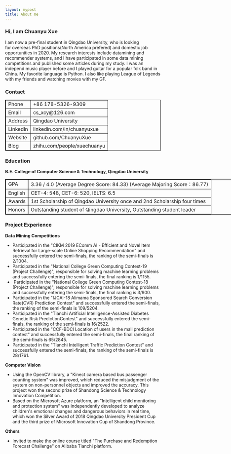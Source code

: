 ```yaml
---
layout: mypost
title: About me
---
```

<h3>
	Hi, I am Chuanyu Xue
</h3>
<p>
	I am now a pre-final student in Qingdao University, who is looking for&nbsp;<span>overseas</span> PhD positions(North America prefered) and domestic&nbsp;job opportunities in 2020. My research interests include datamining and recommender systems, and I have participated in some data mining competitions and published some articles during my study. I was an independ music player before and I played guitar for a popular folk band in China. My favorite language is Python. I also like playing League of Legends with my friends and watching movies with my GF.&nbsp;
</p>
<h3>
	Contact
</h3>
<p>
	<table style="width:100%;" cellpadding="2" cellspacing="0" border="1" bordercolor="#000000">
		<tbody>
			<tr>
				<td>
					<span>Phone</span><br />
				</td>
				<td>
					<span>+86 178-5326-9309</span><br />
				</td>
			</tr>
			<tr>
				<td>
					<span>Email</span><br />
				</td>
				<td>
					<span>cs_xcy@126.com</span><br />
				</td>
			</tr>
			<tr>
				<td>
					<span>Address</span><br />
				</td>
				<td>
					<span>Qingdao University</span><br />
				</td>
			</tr>
			<tr>
				<td>
					<span>LinkedIn</span><br />
				</td>
				<td>
					<span>linkedin.com/in/chuanyuxue&nbsp;</span><span></span><br />
				</td>
			</tr>
			<tr>
				<td>
					<span>Website</span><br />
				</td>
				<td>
					<span>github.com/ChuanyuXue&nbsp;</span><span></span><br />
				</td>
			</tr>
			<tr>
				<td>
					Blog
				</td>
				<td>
					zhihu.com/people/xuechuanyu<br />
				</td>
			</tr>
		</tbody>
	</table>
</p>
<h3>
	Education
</h3>
<p>
	<strong>B.E. College of Computer Science &amp; Technology, Qingdao University</strong> 
</p>
<p>
	<table cellpadding="2" cellspacing="0" border="1" bordercolor="#000000" style="width:863.333px;">
		<tbody>
			<tr>
				<td>
					GPA
				</td>
				<td>
					3.36 / 4.0 (Average Degree Score: 84.33) (Average Majoring Score：86.77)<br />
				</td>
			</tr>
			<tr>
				<td>
					English<br />
				</td>
				<td>
					CET-4: 548, CET-6: 520, IELTS: 6.5<br />
				</td>
			</tr>
			<tr>
				<td>
					Awards<br />
				</td>
				<td>
					1st Scholarship of Qingdao University once and 2nd Scholarship four times<br />
				</td>
			</tr>
			<tr>
				<td>
					Honors<br />
				</td>
				<td>
					Outstanding&nbsp;student of Qingdao University,&nbsp;Outstanding&nbsp;student leader
				</td>
			</tr>
		</tbody>
	</table>
</p>
<h3>
	Project Experience
</h3>
<p>
	<strong>Data Mining Competitions</strong>
</p>
<p>
	<ul>
		<li>
			Participated in the "CIKM 2019 EComm AI - Efficient and Novel Item Retrieval for Large-scale Online Shopping
Recommendation" and successfully entered the semi-finals, the ranking of the semi-finals is 2/1004.&nbsp;
		</li>
		<li>
			Participated in the "National College Green Computing Contest-19 (Project Challenge)", responsible for solving machine
learning problems and successfully entering the semi-finals, the final ranking is 1/1155.
		</li>
		<li>
			&nbsp;Participated in the "National College Green Computing Contest-18 (Project Challenge)", responsible for solving machine
learning problems and successfully entering the semi-finals, the final ranking is 3/900.&nbsp;
		</li>
		<li>
			Participated in the "IJCAI-18 Alimama Sponsored Search Conversion Rate(CVR) Prediction Contest" and successfully
entered the semi-finals, the ranking of the semi-finals is 109/5204.
		</li>
		<li>
			Participated in the "Tianchi Artificial Intelligence-Assisted Diabetes Genetic Risk PredictionContest" and successfully
entered the semi-finals, the ranking of the semi-finals is 16/2522.&nbsp;
		</li>
		<li>
			Participated in the "CCF-BDCI Location of users in the mall prediction contest" and successfully entered the semi-finals, the
final ranking of the semi-finals is 65/2845.&nbsp;
		</li>
		<li>
			Participated in the "Tianchi Intelligent Traffic Prediction Contest" and successfully entered the semi-finals, the ranking of the
semi-finals is 28/1761.&nbsp;
		</li>
	</ul>
</p>
<p>
	<b>Computer Vision</b>
</p>
<ul>
	<li>
		Using the OpenCV library, a "Kinect camera based bus passenger counting system" was improved, which reduced the
misjudgment of the system on non-personnel objects and improved the accuracy. This project won the second prize of
Shandong Science &amp; Technology Innovation Competition.
	</li>
	<li>
		Based on the Microsoft Azure platform, an "Intelligent child monitoring and protection system" was independently developed
to analyze children's emotional changes and dangerous behaviors in real time, which won the Silver Award of 2018
Qingdao University President Cup and the third prize of Microsoft Innovation Cup of Shandong Province.&nbsp;
	</li>
</ul>
<p>
	<strong>Others</strong>
</p>
<ul>
	<li>
		Invited to make the online course titled "The Purchase and Redemption Forecast Challenge" on Alibaba Tianchi platform.&nbsp;
	</li>
</ul>
<p>
	<br />
</p>
<p>
	<br />
</p>

